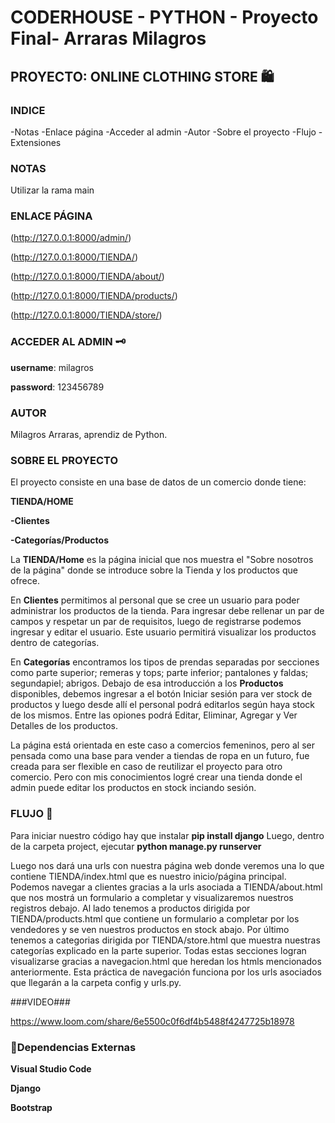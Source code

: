 # CODERHOUSE - PYTHON - Proyecto Final- Arraras Milagros #

## PROYECTO: ONLINE CLOTHING STORE :shopping:

### INDICE ###

-Notas
-Enlace página
-Acceder al admin
-Autor
-Sobre el proyecto
-Flujo
-Extensiones



### NOTAS ###
Utilizar la rama main


### ENLACE PÁGINA ###

(http://127.0.0.1:8000/admin/)

(http://127.0.0.1:8000/TIENDA/)

(http://127.0.0.1:8000/TIENDA/about/)

(http://127.0.0.1:8000/TIENDA/products/)

(http://127.0.0.1:8000/TIENDA/store/)



### ACCEDER AL ADMIN  :old_key:

**username**: milagros

**password**: 123456789



### AUTOR ###

Milagros Arraras, aprendiz de Python.



### SOBRE EL PROYECTO ###

El proyecto consiste en una base de datos de un comercio donde tiene:

**TIENDA/HOME**

**-Clientes**

**-Categorías/Productos**

La **TIENDA/Home** es la página inicial que nos muestra el "Sobre nosotros de la página" donde se introduce sobre la Tienda y los productos que ofrece.

En **Clientes** permitimos al personal que se cree un usuario para poder administrar los productos de la tienda. Para ingresar debe rellenar un par de campos y respetar un par de requisitos, luego de registrarse podemos ingresar y editar el usuario. Este usuario permitirá visualizar los productos dentro de categorías.

En **Categorías** encontramos los tipos de prendas separadas por secciones como parte superior; remeras y tops; parte inferior; pantalones y faldas; segundapiel; abrigos. Debajo de esa introducción a los **Productos** disponibles, debemos ingresar a el botón Iniciar sesión para ver stock de productos y luego desde allí el personal podrá editarlos según haya stock de los mismos. Entre las opiones podrá Editar, Eliminar, Agregar y Ver Detalles de los productos.


La página está orientada en este caso a comercios femeninos, pero al ser pensada como una base para vender a tiendas de ropa en un futuro, fue creada para ser flexible en caso de reutilizar el proyecto para otro comercio. Pero con mis conocimientos logré crear una tienda donde el admin puede editar los productos en stock inciando sesión. 





### FLUJO  :triangular_flag_on_post:

Para iniciar nuestro código hay que instalar **pip install django**
Luego, dentro de la carpeta project, ejecutar **python manage.py runserver**

Luego nos dará una urls con nuestra página web donde veremos una lo que contiene TIENDA/index.html que es nuestro inicio/página principal. Podemos navegar a clientes gracias a la urls asociada a TIENDA/about.html que nos mostrá un formulario a completar y visualizaremos nuestros registros debajo. Al lado tenemos a productos dirigida por TIENDA/products.html que contiene un formulario a completar por los vendedores y se ven nuestros productos en stock abajo. Por último tenemos a categorias dirigida por TIENDA/store.html que muestra nuestras categorías explicado en la parte superior. Todas estas secciones logran visualizarse gracias a navegacion.html que heredan los htmls mencionados anteriormente. Esta práctica de navegación funciona por los urls asociados que llegarán a la carpeta config y urls.py.


###VIDEO###

https://www.loom.com/share/6e5500c0f6df4b5488f4247725b18978



### 🔗Dependencias Externas ###

**Visual Studio Code**

**Django**

**Bootstrap**








